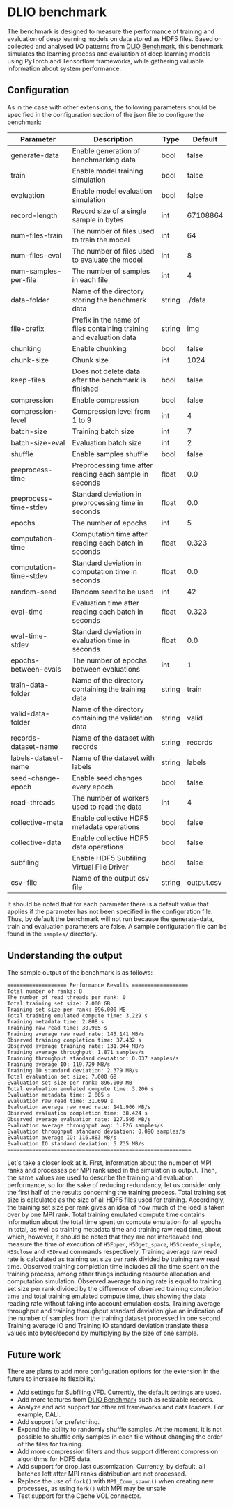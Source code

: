 # DLIO benchmark

The benchmark is designed to measure the performance of training and evaluation of deep learning models on data stored 
as HDF5 files. Based on collected and analysed I/O patterns from [DLIO Benchmark](https://github.com/argonne-lcf/dlio_benchmark), 
this benchmark simulates the learning process and evaluation of deep learning models using PyTorch and Tensorflow 
frameworks, while gathering valuable information about system performance.

## Configuration
As in the case with other extensions, the following parameters should be specified in the configuration section of the 
json file to configure the benchmark:

| Parameter              | Description                                                         | Type   | Default    |
|------------------------|---------------------------------------------------------------------|--------|------------|
| generate-data          | Enable generation of benchmarking data                              | bool   | false      |
| train                  | Enable model training simulation                                    | bool   | false      |
| evaluation             | Enable model evaluation simulation                                  | bool   | false      |
| record-length          | Record size of a single sample in bytes                             | int    | 67108864   |
| num-files-train        | The number of files used to train the model                         | int    | 64         |
| num-files-eval         | The number of files used to evaluate the model                      | int    | 8          |
| num-samples-per-file   | The number of samples in each file                                  | int    | 4          |
| data-folder            | Name of the directory storing the benchmark data                    | string | ./data     |
| file-prefix            | Prefix in the name of files containing training and evaluation data | string | img        |
| chunking               | Enable chunking                                                     | bool   | false      |
| chunk-size             | Chunk size                                                          | int    | 1024       |
| keep-files             | Does not delete data after the benchmark is finished                | bool   | false      |
| compression            | Enable compression                                                  | bool   | false      |
| compression-level      | Compression level from 1 to 9                                       | int    | 4          |
| batch-size             | Training batch size                                                 | int    | 7          |
| batch-size-eval        | Evaluation batch size                                               | int    | 2          |
| shuffle                | Enable samples shuffle                                              | bool   | false      |
| preprocess-time        | Preprocessing time after reading each sample in seconds             | float  | 0.0        |
| preprocess-time-stdev  | Standard deviation in preprocessing time in seconds                 | float  | 0.0        |
| epochs                 | The number of epochs                                                | int    | 5          |
| computation-time       | Computation time after reading each batch in seconds                | float  | 0.323      |
| computation-time-stdev | Standard deviation in computation time in seconds                   | float  | 0.0        |
| random-seed            | Random seed to be used                                              | int    | 42         |
| eval-time              | Evaluation time after reading each batch in seconds                 | float  | 0.323      |
| eval-time-stdev        | Standard deviation in evaluation time in seconds                    | float  | 0.0        |
| epochs-between-evals   | The number of epochs between evaluations                            | int    | 1          |
| train-data-folder      | Name of the directory containing the training data                  | string | train      |
| valid-data-folder      | Name of the directory containing the validation data                | string | valid      |
| records-dataset-name   | Name of the dataset with records                                    | string | records    |
| labels-dataset-name    | Name of the dataset with labels                                     | string | labels     |
| seed-change-epoch      | Enable seed changes every epoch                                     | bool   | false      |
| read-threads           | The number of workers used to read the data                         | int    | 4          |
| collective-meta        | Enable collective HDF5 metadata operations                          | bool   | false      |
| collective-data        | Enable collective HDF5 data operations                              | bool   | false      |
| subfiling              | Enable HDF5 Subfiling Virtual File Driver                           | bool   | false      |
| csv-file               | Name of the output csv file                                         | string | output.csv |

It should be noted that for each parameter there is a default value that applies if the parameter has not been specified 
in the configuration file. Thus, by default the benchmark will not run because the generate-data, train and evaluation 
parameters are false. A sample configuration file can be found in the `samples/` directory.

## Understanding the output
The sample output of the benchmark is as follows:
```
=================== Performance Results ==================
Total number of ranks: 8
The number of read threads per rank: 0
Total training set size: 7.000 GB
Training set size per rank: 896.000 MB
Total training emulated compute time: 3.229 s
Training metadata time: 2.808 s
Training raw read time: 30.905 s
Training average raw read rate: 145.141 MB/s
Observed training completion time: 37.432 s
Observed average training rate: 131.044 MB/s
Training average throughput: 1.871 samples/s
Training throughput standard deviation: 0.037 samples/s
Training average IO: 119.729 MB/s
Training IO standard deviation: 2.379 MB/s
Total evaluation set size: 7.000 GB
Evaluation set size per rank: 896.000 MB
Total evaluation emulated compute time: 3.206 s
Evaluation metadata time: 2.805 s
Evaluation raw read time: 31.699 s
Evaluation average raw read rate: 141.906 MB/s
Observed evaluation completion time: 38.424 s
Observed average evaluation rate: 127.595 MB/s
Evaluation average throughput avg: 1.826 samples/s
Evaluation throughput standard deviation: 0.090 samples/s
Evaluation average IO: 116.883 MB/s
Evaluation IO standard deviation: 5.735 MB/s
===========================================================
```
Let's take a closer look at it. First, information about the number of MPI ranks and processes per MPI rank used in the 
simulation is output. Then, the same values are used to describe the training and evaluation performance, so for the 
sake of reducing redundancy, let us consider only the first half of the results concerning the training process. Total 
training set size is calculated as the size of all HDF5 files used for training. Accordingly, the training set size per 
rank gives an idea of how much of the load is taken over by one MPI rank. Total training emulated compute time contains 
information about the total time spent on compute emulation for all epochs in total, as well as training metadata time 
and training raw read time, about which, however, it should be noted that they are not interleaved and measure the time 
of execution of `H5Fopen`, `H5Dget_space`, `H5Screate_simple`, `H5Sclose` and `H5Dread` commands respectively. Training 
average raw read rate is calculated as training set size per rank divided by training raw read time. Observed training 
completion time includes all the time spent on the training process, among other things including resource allocation 
and computation simulation. Observed average training rate is equal to training set size per rank divided by the 
difference of observed training completion time and total training emulated compute time, thus showing the data reading 
rate without taking into account emulation costs. Training average throughput and training throughput standard deviation 
give an indication of the number of samples from the training dataset processed in one second. Training average IO and 
Training IO standard deviation translate these values into bytes/second by multiplying by the size of one sample.

## Future work

There are plans to add more configuration options for the extension in the future to increase its flexibility:
- Add settings for Subfiling VFD. Currently, the default settings are used.
- Add more features from [DLIO Benchmark](https://github.com/argonne-lcf/dlio_benchmark) such as resizable records.
- Analyze and add support for other ml frameworks and data loaders. For example, DALI.
- Add support for prefetching.
- Expand the ability to randomly shuffle samples. At the moment, it is not possible to shuffle only samples in each file
without changing the order of the files for training.
- Add more compression filters and thus support different compression algorithms for HDF5 data.
- Add support for drop_last customization. Currently, by default, all batches left after MPI ranks distribution are not processed.
- Replace the use of `fork()` with `MPI_Comm_spawn()` when creating new processes, as using `fork()` with MPI may be unsafe
- Test support for the Cache VOL connector.
